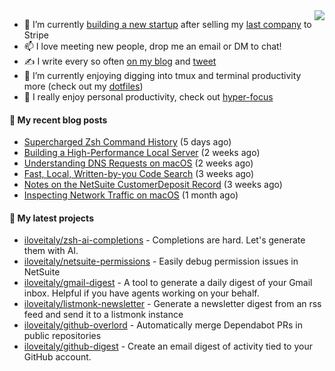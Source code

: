 <img align="right" src="https://github-readme-stats.vercel.app/api?username=iloveitaly&show_icons=true&text_color=718096&hide_title=true"/>

- 🔭 I’m currently [building a new startup](https://mikebian.co/bye-stripe-on-to-the-next-adventure/) after selling my [last company](https://suitesync.io) to Stripe
- 📫 I love meeting new people, drop me an email or DM to chat!
- ✍️ I write every so often [on my blog](http://mikebian.co/) and [tweet](https://twitter.com/mike_bianco)
- 🌱 I’m currently enjoying digging into tmux and terminal productivity more (check out my [dotfiles](https://github.com/iloveitaly/dotfiles))
- 💬 I really enjoy personal productivity, check out [hyper-focus](https://github.com/iloveitaly/hyper-focus)

#### 📜 My recent blog posts


- [Supercharged Zsh Command History](https://mikebian.co/supercharged-zsh-command-history/) (5 days ago)
- [Building a High-Performance Local Server](https://mikebian.co/building-a-high-performance-local-server/) (2 weeks ago)
- [Understanding DNS Requests on macOS](https://mikebian.co/understanding-dns-requests-on-macos/) (2 weeks ago)
- [Fast, Local, Written-by-you Code Search](https://mikebian.co/fast-local-written-by-you-code-search/) (3 weeks ago)
- [Notes on the NetSuite CustomerDeposit Record](https://mikebian.co/notes-on-the-netsuite-customerdeposit-record/) (3 weeks ago)
- [Inspecting Network Traffic on macOS](https://mikebian.co/inspecting-network-traffic-on-macos/) (1 month ago)

#### 🌱 My latest projects


- [iloveitaly/zsh-ai-completions](https://github.com/iloveitaly/zsh-ai-completions) - Completions are hard. Let&#39;s generate them with AI.
- [iloveitaly/netsuite-permissions](https://github.com/iloveitaly/netsuite-permissions) - Easily debug permission issues in NetSuite
- [iloveitaly/gmail-digest](https://github.com/iloveitaly/gmail-digest) - A tool to generate a daily digest of your Gmail inbox. Helpful if you have agents working on your behalf.
- [iloveitaly/listmonk-newsletter](https://github.com/iloveitaly/listmonk-newsletter) - Generate a newsletter digest from an rss feed and send it to a listmonk instance
- [iloveitaly/github-overlord](https://github.com/iloveitaly/github-overlord) - Automatically merge Dependabot PRs in public repositories
- [iloveitaly/github-digest](https://github.com/iloveitaly/github-digest) - Create an email digest of activity tied to your GitHub account.


